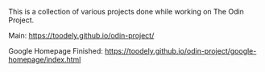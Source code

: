 This is a collection of various projects done while working on The Odin Project.

Main: https://toodely.github.io/odin-project/

Google Homepage
Finished: https://toodely.github.io/odin-project/google-homepage/index.html
